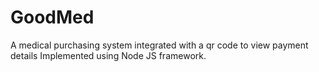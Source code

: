 # GoodMed

A medical purchasing system integrated with a qr code to view payment details
Implemented using Node JS framework.
